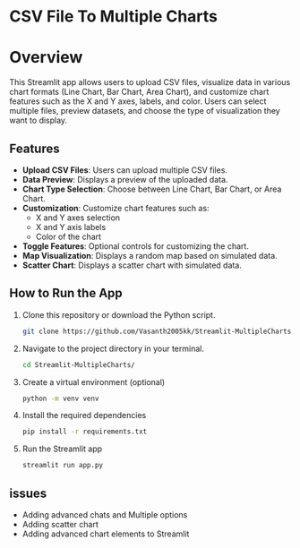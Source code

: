 # CSV File To Multiple Charts

# Overview

This Streamlit app allows users to upload CSV files, visualize data in various chart formats (Line Chart, Bar Chart, Area Chart), and customize chart features such as the X and Y axes, labels, and color. Users can select multiple files, preview datasets, and choose the type of visualization they want to display.

## Features

- **Upload CSV Files**: Users can upload multiple CSV files.
- **Data Preview**: Displays a preview of the uploaded data.
- **Chart Type Selection**: Choose between Line Chart, Bar Chart, or Area Chart.
- **Customization**: Customize chart features such as:
  - X and Y axes selection
  - X and Y axis labels
  - Color of the chart
- **Toggle Features**: Optional controls for customizing the chart.
- **Map Visualization**: Displays a random map based on simulated data.
- **Scatter Chart**: Displays a scatter chart with simulated data.

## How to Run the App

1. Clone this repository or download the Python script.
    ```bash
    git clone https://github.com/Vasanth2005kk/Streamlit-MultipleCharts.git
2. Navigate to the project directory in your terminal.
    ```bash
    cd Streamlit-MultipleCharts/
3. Create a virtual environment (optional)
    ```bash
    python -m venv venv  
4. Install the required dependencies   
    ```bash
    pip install -r requirements.txt
5. Run the Streamlit app
    ```bash
    streamlit run app.py


## issues

- Adding advanced chats and Multiple options
- Adding scatter chart
- Adding advanced chart elements to Streamlit